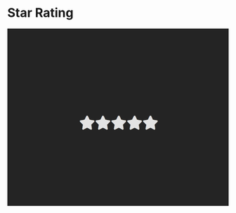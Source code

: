 # Star Rating

<img src="./public/documentation-gif.gif" alt="GIF demonstrating the project's functionalities" style="margin: 0 auto;">

